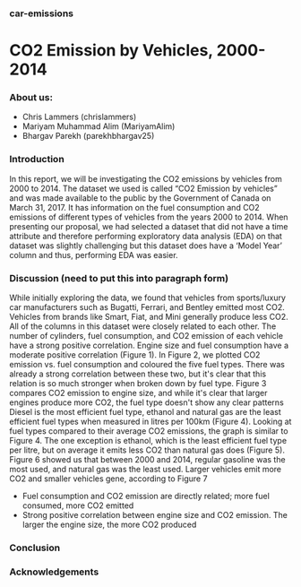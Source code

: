 ### car-emissions

# CO2 Emission by Vehicles, 2000-2014

### About us:
- Chris Lammers (chrislammers)
- Mariyam Muhammad Alim (MariyamAlim)
- Bhargav Parekh (parekhbhargav25) 

### Introduction

In this report, we will be investigating the CO2 emissions by vehicles from 2000 to 2014. The dataset we used is called “CO2 Emission by vehicles” and was made available to the public by the Government of Canada on March 31, 2017. It has information on the fuel consumption and CO2 emissions of different types of vehicles from the years 2000 to 2014. When presenting our proposal, we had selected a dataset that did not have a time attribute and therefore performing exploratory data analysis (EDA) on that dataset was slightly challenging but this dataset does have a ‘Model Year’ column and thus, performing EDA was easier. 

### Discussion (need to put this into paragraph form)

While initially exploring the data, we found that vehicles from sports/luxury car manufacturers such as Bugatti, Ferrari, and Bentley emitted most CO2. Vehicles from brands like Smart, Fiat, and Mini generally produce less CO2.
All of the columns in this dataset were closely related to each other. The number of cylinders, fuel consumption, and CO2 emission of each vehicle have a strong positive correlation. Engine size and fuel consumption have a moderate positive correlation (Figure 1). In Figure 2, we plotted CO2 emission vs. fuel consumption and coloured the five fuel types. There was already a strong correlation between these two, but it's clear that this relation is so much stronger when broken down by fuel type. Figure 3 compares CO2 emission to engine size, and while it's clear that larger engines produce more CO2, the fuel type doesn't show any clear patterns
Diesel is the most efficient fuel type, ethanol and natural gas are the least efficient fuel types when measured in litres per 100km (Figure 4).
Looking at fuel types compared to their average CO2 emissions, the graph is similar to Figure 4. The one exception is ethanol, which is the least efficient fuel type per litre, but on average it emits less CO2 than natural gas does (Figure 5).
Figure 6 showed us that between 2000 and 2014, regular gasoline was the most used, and natural gas was the least used.
Larger vehicles emit more CO2 and smaller vehicles gene, according to Figure 7
- Fuel consumption and CO2 emission are directly related; more fuel consumed, more CO2 emitted
- Strong positive correlation between engine size and CO2 emission. The larger the engine size, the more CO2 produced

### Conclusion

### Acknowledgements

